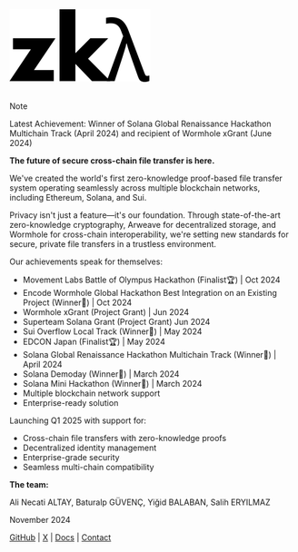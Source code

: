 <picture>
  <source media="(prefers-color-scheme: dark)" srcset="./zkl-light.svg">
  <img alt="ZKL logo" src="./zkl.svg">
</picture>
<br/><br/>

> [!NOTE]
> Latest Achievement:
> Winner of Solana Global Renaissance Hackathon Multichain Track (April 2024) and recipient of Wormhole xGrant (June 2024)

**The future of secure cross-chain file transfer is here.**

We've created the world's first zero-knowledge proof-based file transfer system operating seamlessly across multiple blockchain networks, including Ethereum, Solana, and Sui.

Privacy isn't just a feature—it's our foundation. Through state-of-the-art zero-knowledge cryptography, Arweave for decentralized storage, and Wormhole for cross-chain interoperability, we're setting new standards for secure, private file transfers in a trustless environment.

Our achievements speak for themselves:

- Movement Labs Battle of Olympus Hackathon (Finalist🏆) | Oct 2024
- Encode Wormhole Global Hackathon Best Integration on an Existing Project (Winner🥉) | Oct 2024
- Wormhole xGrant (Project Grant) | Jun 2024
- Superteam Solana Grant (Project Grant) Jun 2024
- Sui Overflow Local Track (Winner🥇) | May 2024
- EDCON Japan (Finalist🏆) | May 2024
- Solana Global Renaissance Hackathon Multichain Track (Winner🥇) | April 2024
- Solana Demoday (Winner🥈) | March 2024
- Solana Mini Hackathon (Winner🥇) | March 2024
- Multiple blockchain network support
- Enterprise-ready solution

Launching Q1 2025 with support for:

- Cross-chain file transfers with zero-knowledge proofs
- Decentralized identity management
- Enterprise-grade security
- Seamless multi-chain compatibility

**The team:**

Ali Necati ALTAY, Baturalp GÜVENÇ, Yiğid BALABAN, Salih ERYILMAZ

November 2024

[GitHub](https://github.com/zk-Lokomotive) | [X](https://x.com/zklokomotive) | [Docs](https://git.fybx.dev/fyb/zkl-docs) | [Contact](mailto:contact@zk-lokomotive.xyz)
